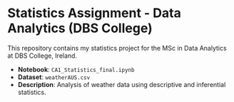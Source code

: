 # Statistics Assignment - Data Analytics (DBS College)

This repository contains my statistics project for the MSc in Data Analytics at DBS College, Ireland.

- **Notebook**: `CA1_Statistics_final.ipynb`
- **Dataset**: `weatherAUS.csv`
- **Description**: Analysis of weather data using descriptive and inferential statistics.
